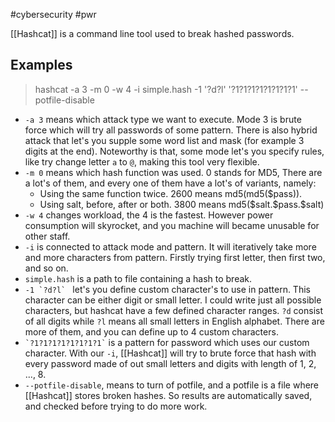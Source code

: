 #cybersecurity #pwr 

[[Hashcat]] is a command line tool used to break hashed passwords.
## Examples

> hashcat -a 3 -m 0 -w 4 -i simple.hash -1 '?d?l' '?1?1?1?1?1?1?1?1' --potfile-disable

- `-a 3` means which attack type we want to execute. Mode 3 is brute force which will try all passwords of some pattern. There is also hybrid attack that let's you supple some word list and mask (for example 3 digits at the end). Noteworthy is that, some mode let's you specify rules, like try change letter `a` to `@`, making this tool very flexible.
- `-m 0` means which hash function was used. 0 stands for MD5, There are a lot's of them, and every one of them have a lot's of variants, namely:
    - Using the same function twice. 2600 means md5(md5($pass)).
    - Using salt, before, after or both. 3800 means md5(\$salt.\$pass.\$salt)
- `-w 4` changes workload, the 4 is the fastest. However power consumption will skyrocket, and you machine will became unusable for other staff.
- `-i` is connected to attack mode and pattern. It will iteratively take more and more characters from pattern. Firstly trying first letter, then first two, and so on.
- `simple.hash` is a path to file containing a hash to break.
- ``-1 `?d?l` `` let's you define custom character's to use in pattern. This character can be either digit or small letter. I could write just all possible characters, but hashcat have a few defined character ranges. `?d` consist of all digits while `?l` means all small letters in English alphabet. There are more of them, and you can define up to 4 custom characters.
- `` `?1?1?1?1?1?1?1?1` `` is a pattern for password which uses our custom character. With our `-i`, [[Hashcat]] will try to brute force that hash with every password made of out small letters and digits with length of 1, 2, ..., 8.
- `--potfile-disable`, means to turn of potfile, and a potfile is a file where [[Hashcat]] stores broken hashes. So results are automatically saved, and checked before trying to do more work.